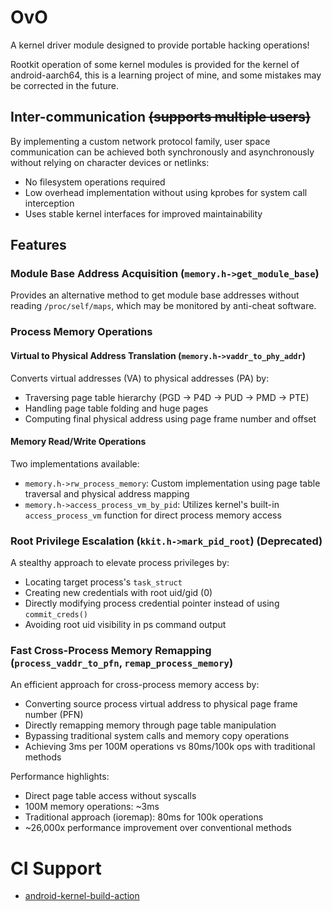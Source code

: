 # OvO

A kernel driver module designed to provide portable hacking operations!

Rootkit operation of some kernel modules is provided for the kernel of android-aarch64, this is a learning project of mine, and some mistakes may be corrected in the future.

## Inter-communication ~~(supports multiple users)~~

By implementing a custom network protocol family, user space communication can be achieved both synchronously and asynchronously without relying on character devices or netlinks:

- No filesystem operations required
- Low overhead implementation without using kprobes for system call interception
- Uses stable kernel interfaces for improved maintainability

## Features

### Module Base Address Acquisition (`memory.h->get_module_base`)
Provides an alternative method to get module base addresses without reading `/proc/self/maps`, which may be monitored by anti-cheat software.

### Process Memory Operations

#### Virtual to Physical Address Translation (`memory.h->vaddr_to_phy_addr`)
Converts virtual addresses (VA) to physical addresses (PA) by:
- Traversing page table hierarchy (PGD -> P4D -> PUD -> PMD -> PTE)
- Handling page table folding and huge pages
- Computing final physical address using page frame number and offset

#### Memory Read/Write Operations
Two implementations available:
- `memory.h->rw_process_memory`: Custom implementation using page table traversal and physical address mapping
- `memory.h->access_process_vm_by_pid`: Utilizes kernel's built-in `access_process_vm` function for direct process memory access

### Root Privilege Escalation (`kkit.h->mark_pid_root`) (Deprecated)
A stealthy approach to elevate process privileges by:
- Locating target process's `task_struct`
- Creating new credentials with root uid/gid (0)
- Directly modifying process credential pointer instead of using `commit_creds()`
- Avoiding root uid visibility in ps command output

### Fast Cross-Process Memory Remapping (`process_vaddr_to_pfn`, `remap_process_memory`)

An efficient approach for cross-process memory access by:
- Converting source process virtual address to physical page frame number (PFN)
- Directly remapping memory through page table manipulation
- Bypassing traditional system calls and memory copy operations
- Achieving 3ms per 100M operations vs 80ms/100k ops with traditional methods

Performance highlights:
- Direct page table access without syscalls
- 100M memory operations: ~3ms
- Traditional approach (ioremap): 80ms for 100k operations
- ~26,000x performance improvement over conventional methods

# CI Support

- [android-kernel-build-action](https://github.com/feicong/android-kernel-build-action/tree/main)